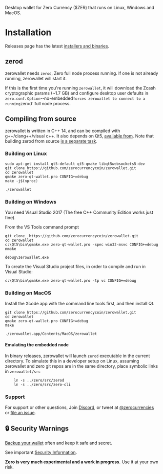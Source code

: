 Desktop wallet for Zero Currency ($ZER) that runs on Linux, Windows and MacOS.

# Installation

Releases page has the latest [installers and binaries](https://github.com/zerocurrencycoin/zerowallet/releases).

## zerod

zerowallet needs `zerod`, Zero full node process running. If one is not already running, zerowallet will start it.

If this is the first time you're running `zerowallet`, it will download the Zcash cryptographic params (~1.7 GB) and configure desktop user defaults in `zero.conf`.
`
Option `--no-embedded` forces zerowallet to connect to a running `zerod` full node process.

## Compiling from source

zerowallet is written in C++ 14, and can be compiled with g++/clang++/visual c++. It also depends on Qt5, [available from](https://www.qt.io/download). Note that building zerod from source [is a separate task](https://github.com/zerocurrencycoin/Zero#-building).

### Building on Linux

```
sudo apt-get install qt5-default qt5-qmake libqt5websockets5-dev
git clone https://github.com/zerocurrencycoin/zerowallet.git
cd zerowallet
qmake zero-qt-wallet.pro CONFIG+=debug
make -j$(nproc)

./zerowallet
```

### Building on Windows

You need Visual Studio 2017 (The free C++ Community Edition works just fine).

From the VS Tools command prompt
```
git clone  https://github.com/zerocurrencycoin/zerowallet.git
cd zerowallet
c:\Qt5\bin\qmake.exe zero-qt-wallet.pro -spec win32-msvc CONFIG+=debug
nmake

debug\zerowallet.exe
```

To create the Visual Studio project files, in order to compile and run in Visual Studio:
```
c:\Qt5\bin\qmake.exe zero-qt-wallet.pro -tp vc CONFIG+=debug
```

### Building on MacOS

Install the Xcode app with the command line tools first, and then install Qt.

```
git clone https://github.com/zerocurrencycoin/zerowallet.git
cd zerowallet
qmake zero-qt-wallet.pro CONFIG+=debug
make

./zerowallet.app/Contents/MacOS/zerowallet
```

#### Emulating the embedded node

In binary releases, zerowallet will launch `zerod` executable in the current directory.
To simulate this in a developer setup on Linux, assuming zerowallet and zero git repos are in the same directory, place symbolic links in `zerowallet/src`

```
    ln -s ../zero/src/zerod
    ln -s ../zero/src/zero-cli
```

### Support

For support or other questions, Join [Discord](https://discordapp.com/invite/Jq5knn5), or tweet at [@zerocurrencies](https://twitter.com/zerocurrencies) or [file an issue](https://github.com/zerocurrencycoin/zerowallet/issues).

🔒 Security Warnings
-----------------
[Backup your wallet](https://github.com/zerocurrencycoin/Zero/wiki/Wallet-Backup) often and keep it safe and secret.

See important [Security Information](https://z.cash/support/security/).

**Zero is very much experimental and a work in progress.** Use it at your own risk.
